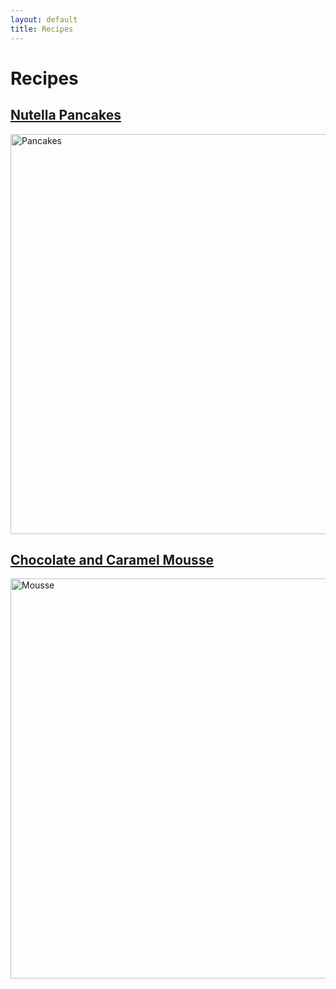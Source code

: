 ```yaml
---
layout: default
title: Recipes
---
```


# Recipes

## [Nutella Pancakes](/recipes/nutella-pancake.html)
<img src="{{ site.baseurl }}/images/nutella-pancake.jpg" alt="Pancakes" width="640">

## [Chocolate and Caramel Mousse](/recipes/chocolate-mousse-caramel.html)
<img src="{{ site.baseurl }}/images/chocolate-mousse-caramel.png" alt="Mousse" width="640">
